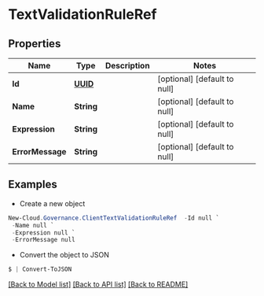 # TextValidationRuleRef
## Properties

Name | Type | Description | Notes
------------ | ------------- | ------------- | -------------
**Id** | [**UUID**](UUID.md) |  | [optional] [default to null]
**Name** | **String** |  | [optional] [default to null]
**Expression** | **String** |  | [optional] [default to null]
**ErrorMessage** | **String** |  | [optional] [default to null]

## Examples

- Create a new object
```powershell
New-Cloud.Governance.ClientTextValidationRuleRef  -Id null `
 -Name null `
 -Expression null `
 -ErrorMessage null
```

- Convert the object to JSON
```powershell
$ | Convert-ToJSON
```


[[Back to Model list]](../README.md#documentation-for-models) [[Back to API list]](../README.md#documentation-for-api-endpoints) [[Back to README]](../README.md)

